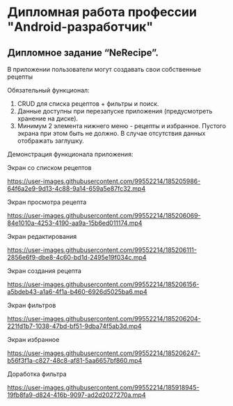 # Дипломная работа профессии "Android-разработчик"
## Дипломное задание “NeRecipe”.

В приложении пользователи могут создавать свои собственные рецепты

Обязательный функционал:

1. CRUD для списка рецептов + фильтры и поиск.
2. Данные доступны при перезапуске приложения (предусмотреть хранение на диске).
3. Минимум 2 элемента нижнего меню - рецепты и избранное. Пустого экрана при этом быть не должно. В случае отсутствия данных отображать заглушку.

Демонстрация функционала приложения:


Экран со списком рецептов

https://user-images.githubusercontent.com/99552214/185205986-64f6a2e9-9d13-4c88-9a14-659a5e87fc32.mp4

Экран просмотра рецепта

https://user-images.githubusercontent.com/99552214/185206069-84e1010a-4253-4190-aa9a-15b6ed011174.mp4

Экран редактирования

https://user-images.githubusercontent.com/99552214/185206111-2856e6f9-dbe8-4c60-bd1d-2495e19f034c.mp4

Экран создания рецепта

https://user-images.githubusercontent.com/99552214/185206156-a5bdeb43-a1a6-4f1a-b460-6926d5025ba6.mp4

Экран фильтров

https://user-images.githubusercontent.com/99552214/185206204-221fd1b7-1038-47bd-bf51-9dba74f5ab3d.mp4

Экран избранное

https://user-images.githubusercontent.com/99552214/185206247-b56f3f1a-c827-48c8-af81-5aa6657bf860.mp4

Доработка фильтра

https://user-images.githubusercontent.com/99552214/185918945-19fb8fa9-d824-416b-9097-ad2d2027270a.mp4
